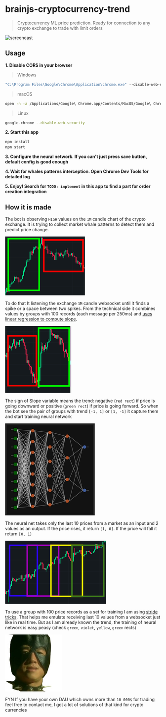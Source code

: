 # brainjs-cryptocurrency-trend

> Cryptocurrency ML price prediction. Ready for connection to any crypto exchange to trade with limit orders

![screencast](./docs/screencast.gif)

## Usage

**1. Disable CORS in your browser**

> Windows

```bat
"C:\Program Files\Google\Chrome\Application\chrome.exe" --disable-web-security --disable-gpu --user-data-dir=%LOCALAPPDATA%\Google\chromeTemp
```

> macOS

```bash
open -n -a /Applications/Google\ Chrome.app/Contents/MacOS/Google\ Chrome --args --user-data-dir="/tmp/chrome_dev_test" --disable-web-security
```

> Linux

```bash
google-chrome --disable-web-security
```

**2. Start this app**

```bash
npm install
npm start
```

**3. Configure the neural network. If you can't just press save button, default config is good enough**

**4. Wait for whales patterns interception. Open Chrome Dev Tools for detailed log**

**5. Enjoy! Search for `TODO: implement` in this app to find a part for order creation integration**

## How it is made

The bot is observing `HIGH` values on the `1M` candle chart of the crypto exchange. It is trying to collect market whale patterns to detect them and predict price change.

![candlechart1](./docs/candlechart1.png)

To do that It listening the exchange `1M` candle websocket until It finds a spike or a space between two spikes. From the technical side it combines values by groups with 100 records (each message per 250ms) and [uses linear regression to compute slope](https://stackoverflow.com/questions/6195335/linear-regression-in-javascript).

![candlechart2](./docs/candlechart2.png)

The sign of Slope variable means the trend: negative (`red rect`) if price is going downward or positive (`green rect`) if price is going forward. So when the bot see the pair of groups with trend `[-1, 1]` or `[1, -1]` it capture them and start training neural network

![net](./docs/net.png)

The neural net takes only the last 10 prices from a market as an input and 2 values as an output. If the price rises, it  return `[1, 0]`. If the price will fall it return `[0, 1]`

![stride](./docs/stride.png)

To use a group with 100 price records as a set for training I am using [stride tricks](https://developers.google.com/machine-learning/practica/image-classification/convolutional-neural-networks). That helps me emulate receiving last 10 values from a websocket just like in real time. But as I am already known the trend, the training of neural network is easy peasy (check `green`, `violet`, `yellow`, `green` rects)

![bucks](./docs/bucks.png)

FYN If you have your own DAU which owns more than `10 000$` for trading feel free to contact me, I got a lot of solutions of that kind for crypto currencies
